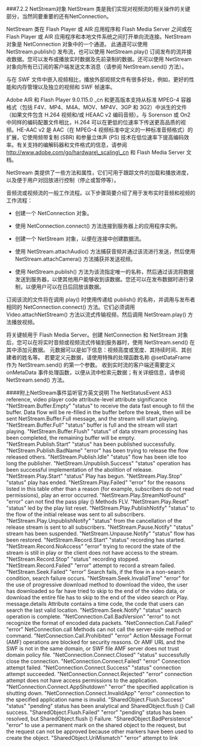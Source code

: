 ###7.2.2 NetStream对象
NetStream 类是我们实现对视频流的相关操作的关键部分，当然同要重要的还有NetConnection。

NetStream 类在 Flash Player 或 AIR 应用程序和 Flash Media Server 之间或在 Flash Player 或 AIR 应用程序和本地文件系统之间打开单向流连接。NetStream 对象是 NetConnection 对象中的一个通道。 此通道可以使用 NetStream.publish\(\) 发布流，也可以使用 NetStream.play\(\) 订阅发布的流并接收数据。您可以发布或播放实时数据及先前录制的数据。还可以使用 NetStream 对象向所有已订阅的客户端发送文本消息（请参阅 NetStream.send\(\) 方法）。

与在 SWF 文件中嵌入视频相比，播放外部视频文件有很多好处，例如，更好的性能和内存管理以及独立的视频和 SWF 帧速率。

Adobe AIR 和 Flash Player 9.0.115.0 \_cn 和更高版本支持从标准 MPEG-4 容器格式（包括 F4V、MP4、M4A、MOV、MP4V、3GP 和 3G2）中派生的文件（如果文件包含 H.264 视频和/或 HEAAC v2 编码音频）。与 Sorenson 或 On2 中同样的编码配置文件相比，H.264 可以在更低的位速率下传送更高品质的视频。HE-AAC v2 是 AAC（在 MPEG-4 视频标准中定义的一种标准音频格式）的扩展，它使用频带复制 \(SBR\) 和参量立体声 \(PS\) 技术在低位速率下提高编码效率。有关支持的编解码器和文件格式的信息，请参阅 http://www.adobe.com/go/hardware\_scaling\_cn 和 Flash Media Server 文档。

NetStream 类提供了一些方法和属性，它们可用于跟踪文件的加载和播放进度，以及便于用户对回放进行控制（停止或暂停等）。

音频流或视频流的一般工作流程。以下步骤简要介绍了用于发布实时音频和视频的工作流程：

- 创建一个 NetConnection 对象。

- 使用 NetConnection.connect\(\) 方法连接到服务器上的应用程序实例。

- 创建一个 NetStream 对象，以便在连接中创建数据流。

- 使用 NetStream.attachAudio\(\) 方法捕获音频并通过该流进行发送，然后使用 NetStream.attachCamera\(\) 方法捕获并发送视频。

- 使用 NetStream.publish\(\) 方法为该流指定唯一的名称，然后通过该流将数据发送到服务器，以使其他用户能够收到该数据。您还可以在发布数据时进行录制，以便用户可以在日后回放该数据。

订阅该流的文件将在调用 play\(\) 时使用传递给 publish\(\) 的名称，并调用与发布者相同的 NetConnection.connect\(\) 方法。它们必须调用 Video.attachNetStream\(\) 方法以流式传输视频，然后调用 NetStream.play\(\) 方法播放视频。

将关键帧用于 Flash Media Server。创建 NetConnection 和 NetStream 对象后，您可以在将实时音频或视频流式传输到服务器时，使用 NetStream.send\(\) 在其中添加元数据。 元数据可以是如下信息：视频高度或宽度、其持续时间、其创建者的姓名等。 若要定义元数据，请使用特殊的处理函数名称 @setDataFrame 作为 NetStream.send\(\) 的第一个参数。 收到实时流的客户端还需要定义 onMetaData 事件处理函数，以便从流中检索元数据；有关详细信息，请参阅 NetStream.send\(\) 方法。

####附上NetStream事件监听官方英文说明
The NetStatusEvent AS3 reference, video player code attribute-level attribute significance 
"NetStream.Buffer.Empty" "status" to receive the data fast enough to fill the buffer. Data flow will be re-filled in the buffer before the break, then will be sent 
NetStream.Buffer.Full message, and the stream will start playing. 
"NetStream.Buffer.Full" "status" buffer is full and the stream will start playing. 
"NetStream.Buffer.Flush" "status" of data stream processing has been completed, the remaining buffer will be empty. 
"NetStream.Publish.Start" "status" has been published successfully. 
"NetStream.Publish.BadName" "error" has been trying to release the flow released others. 
"NetStream.Publish.Idle" "status" flow has been idle too long the publisher. 
"NetStream.Unpublish.Success" "status" operation has been successful implementation of the abolition of release. 
"NetStream.Play.Start" "status" Play has begun. 
"NetStream.Play.Stop" "status" play has ended. 
"NetStream.Play.Failed" "error" for the reasons listed in this table other than a reason (for example, subscribers do not read permissions), play an error occurred. 
"NetStream.Play.StreamNotFound" "error" can not find the pass 
play () 
Methods FLV. 
"NetStream.Play.Reset" "status" led by the play list reset. 
"NetStream.Play.PublishNotify" "status" to the flow of the initial release was sent to all subscribers. 
"NetStream.Play.UnpublishNotify" "status" from the cancellation of the release stream is sent to all subscribers. 
"NetStream.Pause.Notify" "status" stream has been suspended. 
"NetStream.Unpause.Notify" "status" flow has been restored. 
"NetStream.Record.Start" "status" recording has started. 
"NetStream.Record.NoAccess" "error" trying to record the state of the stream is still in play or the client does not have access to the stream. 
"NetStream.Record.Stop" "status" recording stopped. 
"NetStream.Record.Failed" "error" attempt to record a stream failed. 
"NetStream.Seek.Failed" "error" Search fails, if the flow in a non-search condition, search failure occurs. 
"NetStream.Seek.InvalidTime" "error" for the use of progressive download method to download the video, the user has downloaded so far have tried to skip to the end of the video data, or download the entire file has to skip to the end of the video search or Play. 
message.details 
Attribute contains a time code, the code that users can search the last valid location. 
"NetStream.Seek.Notify" "status" search operation is complete. 
"NetConnection.Call.BadVersion" "error" to not recognize the format of encoded data packets. 
"NetConnection.Call.Failed" "error" NetConnection.call 
Methods can not call the server-side method or command. 
"NetConnection.Call.Prohibited" "error" Action Message Format (AMF) operations are blocked for security reasons. Or AMF URL and the SWF is not in the same domain, or SWF file AMF server does not trust domain policy file. 
"NetConnection.Connect.Closed" "status" successfully close the connection. 
"NetConnection.Connect.Failed" "error" Connection attempt failed. 
"NetConnection.Connect.Success" "status" connection attempt succeeded. 
"NetConnection.Connect.Rejected" "error" connection attempt does not have access permissions to the application. 
"NetConnection.Connect.AppShutdown" "error" the specified application is shutting down. 
"NetConnection.Connect.InvalidApp" "error" connection to the specified application name is invalid. 
"SharedObject.Flush.Success" "status" "pending" status has been analytical and 
SharedObject.flush () 
Call success. 
"SharedObject.Flush.Failed" "error" "pending" status has been resolved, but 
SharedObject.flush () 
Failure. 
"SharedObject.BadPersistence" "error" to use a permanent mark on the shared object to the request, but the request can not be approved because other markers have been used to create the object. 
"SharedObject.UriMismatch" "error" attempt to link

